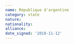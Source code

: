 ```yaml
---
name: République d'argentine
category: state
nature: 
nationality: 
alliance: 
date_signed: '2018-11-12'
---
```

    